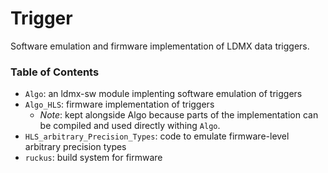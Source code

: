 # Trigger
Software emulation and firmware implementation of LDMX data triggers.

### Table of Contents
- `Algo`: an ldmx-sw module implenting software emulation of triggers
- `Algo_HLS`: firmware implementation of triggers
  - _Note_: kept alongside Algo because parts of the implementation can
    be compiled and used directly withing `Algo`.
- `HLS_arbitrary_Precision_Types`: code to emulate firmware-level arbitrary precision types
- `ruckus`: build system for firmware

